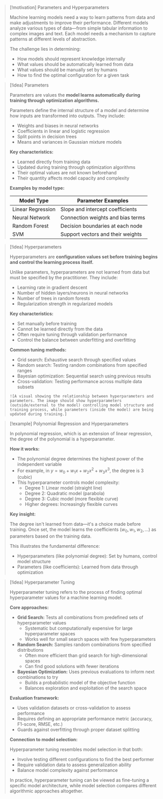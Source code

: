 > [!motivation] Parameters and Hyperparameters
> 
> Machine learning models need a way to learn patterns from data and make adjustments to improve their performance. Different models analyze various types of data—from simple tabular information to complex images and text. Each model needs a mechanism to capture patterns at different levels of abstraction.
> 
> The challenge lies in determining:
> 
> - How models should represent knowledge internally
> - What values should be automatically learned from data
> - What values should be manually set by humans
> - How to find the optimal configuration for a given task

> [!idea] Parameters
> 
> Parameters are values the **model learns automatically during training through optimization algorithms.**
> 
> Parameters define the internal structure of a model and determine how inputs are transformed into outputs. They include:
> 
> - Weights and biases in neural networks
> - Coefficients in linear and logistic regression
> - Split points in decision trees
> - Means and variances in Gaussian mixture models
> 
> **Key characteristics:**
> 
> - Learned directly from training data
> - Updated during training through optimization algorithms
> - Their optimal values are not known beforehand
> - Their quantity affects model capacity and complexity
> 
> **Examples by model type:**
> 
> |Model Type|Parameter Examples|
> |---|---|
> |Linear Regression|Slope and intercept coefficients|
> |Neural Network|Connection weights and bias terms|
> |Random Forest|Decision boundaries at each node|
> |SVM|Support vectors and their weights|

> [!idea] Hyperparameters
> 
> Hyperparameters are **configuration values set before training begins and control the learning process itself.**
> 
> Unlike parameters, hyperparameters are not learned from data but must be specified by the practitioner. They include:
> 
> - Learning rate in gradient descent
> - Number of hidden layers/neurons in neural networks
> - Number of trees in random forests
> - Regularization strength in regularized models
> 
> **Key characteristics:**
> 
> - Set manually before training
> - Cannot be learned directly from the data
> - Often require tuning through validation performance
> - Control the balance between underfitting and overfitting
> 
> **Common tuning methods:**
> 
> - Grid search: Exhaustive search through specified values
> - Random search: Testing random combinations from specified ranges
> - Bayesian optimization: Sequential search using previous results
> - Cross-validation: Testing performance across multiple data subsets
> 
> ```image_goes_here
> ![A visual showing the relationship between hyperparameters and parameters. The image should show hyperparameters (outside/external to the model) controlling model structure and training process, while parameters (inside the model) are being updated during training.]
> ```

> [!example] Polynomial Regression and Hyperparameters
> 
> In polynomial regression, which is an extension of linear regression, the degree of the polynomial is a hyperparameter.
> 
> **How it works:**
> 
> - The polynomial degree determines the highest power of the independent variable
> - For example, in $y = w_0 + w_1x + w_2x^2 + w_3x^3$, the degree is 3 (cubic)
> - This hyperparameter controls model complexity:
>     - Degree 1: Linear model (straight line)
>     - Degree 2: Quadratic model (parabola)
>     - Degree 3: Cubic model (more flexible curve)
>     - Higher degrees: Increasingly flexible curves
> 
> **Key insight:**
> 
> The degree isn't learned from data—it's a choice made before training. Once set, the model learns the coefficients ($w_0, w_1, w_2, ...$) as parameters based on the training data.
> 
> This illustrates the fundamental difference:
> 
> - Hyperparameters (like polynomial degree): Set by humans, control model structure
> - Parameters (like coefficients): Learned from data through optimization

> [!idea] Hyperparameter Tuning
> 
> Hyperparameter tuning refers to the process of finding optimal hyperparameter values for a machine learning model.
> 
> **Core approaches:**
> 
> - **Grid Search:** Tests all combinations from predefined sets of hyperparameter values
>     - Systematic but computationally expensive for large hyperparameter spaces
>     - Works well for small search spaces with few hyperparameters
> - **Random Search:** Samples random combinations from specified distributions
>     - Often more efficient than grid search for high-dimensional spaces
>     - Can find good solutions with fewer iterations
> - **Bayesian Optimization:** Uses previous evaluations to inform next combinations to try
>     - Builds a probabilistic model of the objective function
>     - Balances exploration and exploitation of the search space
> 
> **Evaluation framework:**
> 
> - Uses validation datasets or cross-validation to assess performance
> - Requires defining an appropriate performance metric (accuracy, F1-score, RMSE, etc.)
> - Guards against overfitting through proper dataset splitting
> 
> **Connection to model selection:**
> 
> Hyperparameter tuning resembles model selection in that both:
> 
> - Involve testing different configurations to find the best performer
> - Require validation data to assess generalization ability
> - Balance model complexity against performance
> 
> In practice, hyperparameter tuning can be viewed as fine-tuning a specific model architecture, while model selection compares different algorithmic approaches altogether.